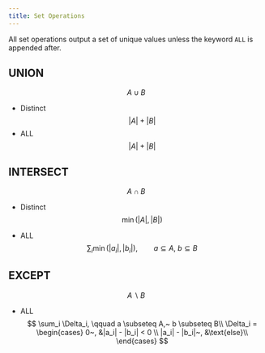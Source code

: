 ```yaml
---
title: Set Operations
---
```


All set operations output a set of unique values unless the keyword `ALL` is appended after.

## UNION

$$ A \cup B$$

* Distinct
    $$ |A| + |B|$$
* ALL
    $$ |A| + |B|$$

## INTERSECT

$$ A \cap B$$

* Distinct
$$ \min(|A|, |B|)$$

* ALL
$$ \sum_i\min(|a_i|,|b_i|), \qquad a \subseteq A,~ b \subseteq B$$

## EXCEPT

$$ A \backslash B$$

* ALL
$$ \sum_i \Delta_i, \qquad a \subseteq A,~ b \subseteq B\\
    \Delta_i =
    \begin{cases}
    0~,                 &|a_i| - |b_i| < 0 \\
    |a_i| - |b_i|~,     &\text{else}\\
    \end{cases}
$$
